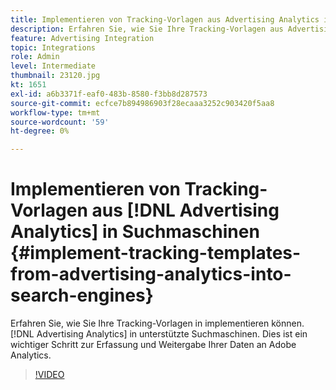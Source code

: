```yaml
---
title: Implementieren von Tracking-Vorlagen aus Advertising Analytics in Suchmaschinen
description: Erfahren Sie, wie Sie Ihre Tracking-Vorlagen aus Advertising Analytics in unterstützte Suchmaschinen implementieren.
feature: Advertising Integration
topic: Integrations
role: Admin
level: Intermediate
thumbnail: 23120.jpg
kt: 1651
exl-id: a6b3371f-eaf0-483b-8580-f3bb8d287573
source-git-commit: ecfce7b894986903f28ecaaa3252c903420f5aa8
workflow-type: tm+mt
source-wordcount: '59'
ht-degree: 0%

---
```


# Implementieren von Tracking-Vorlagen aus [!DNL Advertising Analytics] in Suchmaschinen {#implement-tracking-templates-from-advertising-analytics-into-search-engines}

Erfahren Sie, wie Sie Ihre Tracking-Vorlagen in implementieren können. [!DNL Advertising Analytics] in unterstützte Suchmaschinen. Dies ist ein wichtiger Schritt zur Erfassung und Weitergabe Ihrer Daten an Adobe Analytics.

>[!VIDEO](https://video.tv.adobe.com/v/23120/?quality=12&learn=on)
